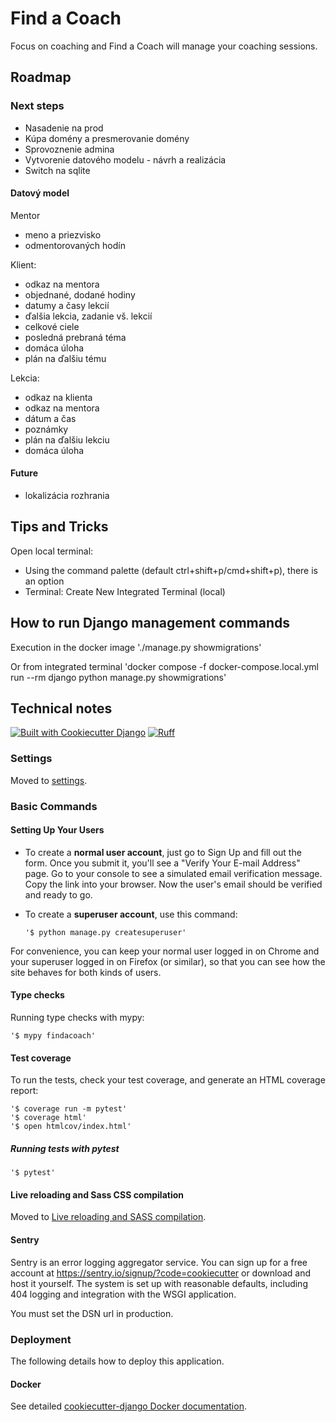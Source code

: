 # Find a Coach

Focus on coaching and Find a Coach will manage your coaching sessions.

## Roadmap

### Next steps

- Nasadenie na prod
- Kúpa domény a presmerovanie domény
- Sprovoznenie admina
- Vytvorenie datového modelu - návrh a realizácia
- Switch na sqlite

#### Datový model

Mentor

- meno a priezvisko
- odmentorovaných hodín

Klient:

- odkaz na mentora
- objednané, dodané hodiny
- datumy a časy lekcií
- ďalšia lekcia, zadanie vš. lekcií
- celkové ciele
- posledná prebraná téma
- domáca úloha
- plán na ďalšiu tému

Lekcia:

- odkaz na klienta
- odkaz na mentora
- dátum a čas
- poznámky
- plán na ďalšiu lekciu
- domáca úloha

#### Future

- lokalizácia rozhrania

## Tips and Tricks

Open local terminal:

- Using the command palette (default ctrl+shift+p/cmd+shift+p), there is an option
- Terminal: Create New Integrated Terminal (local)

## How to run Django management commands

Execution in the docker image
'./manage.py showmigrations'

Or from integrated terminal
'docker compose -f docker-compose.local.yml run --rm django python manage.py showmigrations'

## Technical notes

[![Built with Cookiecutter Django](https://img.shields.io/badge/built%20with-Cookiecutter%20Django-ff69b4.svg?logo=cookiecutter)](https://github.com/cookiecutter/cookiecutter-django/)
[![Ruff](https://img.shields.io/endpoint?url=https://raw.githubusercontent.com/astral-sh/ruff/main/assets/badge/v2.json)](https://github.com/astral-sh/ruff)

### Settings

Moved to [settings](http://cookiecutter-django.readthedocs.io/en/latest/settings.html).

### Basic Commands

#### Setting Up Your Users

- To create a **normal user account**, just go to Sign Up and fill out the form. Once you submit it, you'll see a "Verify Your E-mail Address" page. Go to your console to see a simulated email verification message. Copy the link into your browser. Now the user's email should be verified and ready to go.

- To create a **superuser account**, use this command:

      '$ python manage.py createsuperuser'

For convenience, you can keep your normal user logged in on Chrome and your superuser logged in on Firefox (or similar), so that you can see how the site behaves for both kinds of users.

#### Type checks

Running type checks with mypy:

    '$ mypy findacoach'

#### Test coverage

To run the tests, check your test coverage, and generate an HTML coverage report:

    '$ coverage run -m pytest'
    '$ coverage html'
    '$ open htmlcov/index.html'

##### Running tests with pytest

    '$ pytest'

#### Live reloading and Sass CSS compilation

Moved to [Live reloading and SASS compilation](https://cookiecutter-django.readthedocs.io/en/latest/developing-locally.html#sass-compilation-live-reloading).

#### Sentry

Sentry is an error logging aggregator service. You can sign up for a free account at <https://sentry.io/signup/?code=cookiecutter> or download and host it yourself.
The system is set up with reasonable defaults, including 404 logging and integration with the WSGI application.

You must set the DSN url in production.

### Deployment

The following details how to deploy this application.

#### Docker

See detailed [cookiecutter-django Docker documentation](http://cookiecutter-django.readthedocs.io/en/latest/deployment-with-docker.html).
